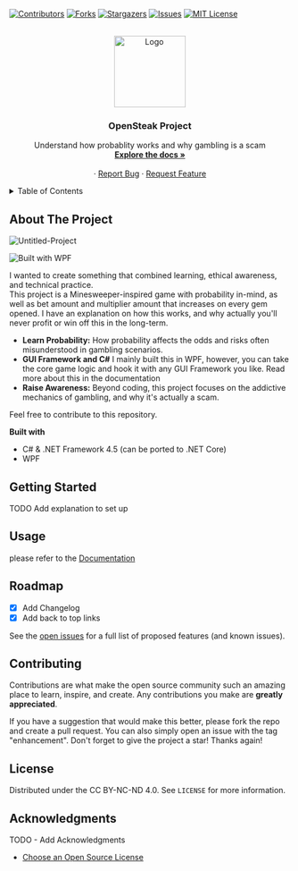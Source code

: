 [![Contributors][contributors-shield]][contributors-url]
[![Forks][forks-shield]][forks-url]
[![Stargazers][stars-shield]][stars-url]
[![Issues][issues-shield]][issues-url]
[![MIT License][license-shield]][license-url]

<br />
<div align="center">
  <a href="https://github.com/harethpy/OpenSteak-Mines">
    <img src="https://i.ibb.co/cxrG4Nz/logo.png" alt="Logo" width="128" height="128">
  </a>

  <h3 align="center">OpenSteak Project</h3>

  <p align="center">
    Understand how probablity works and why gambling is a scam
    <br />
    <a href="https://github.com/harethpy/OpenSteak-Mines/wiki"><strong>Explore the docs »</strong></a>
    <br />
    <br />
    ·
    <a href="https://github.com/harethpy/OpenSteak-Mines/issues/new?labels=bug&template=bug-report---.md">Report Bug</a>
    ·
    <a href="https://github.com/harethpy/OpenSteak-Mines/issues/new?labels=enhancement&template=feature-request---.md">Request Feature</a>
  </p>
</div>

<!-- TABLE OF CONTENTS -->
<details>
  <summary>Table of Contents</summary>
  <ol>
    <li><a href="#about-the-project">About The Project</a></li>
    <li><a href="#getting-started">Getting Started</a></li>
    <li><a href="#usage">Usage</a></li>
    <li><a href="#roadmap">Roadmap</a></li>
    <li><a href="#contributing">Contributing</a></li>
    <li><a href="#license">License</a></li>
    <li><a href="#acknowledgments">Acknowledgments</a></li>
  </ol>
</details>

<!-- ABOUT THE PROJECT -->
## About The Project
![Untitled-Project](https://github.com/user-attachments/assets/4ff5ba89-71a5-494c-89b0-77be984ec80b)  

![Built with WPF](https://github.com/harethpy/OpenSteak-Mines-WPF)

I wanted to create something that combined learning, ethical awareness, and technical practice.   
This project is a Minesweeper-inspired game with probability in-mind, as well as bet amount and multiplier amount that increases on every gem opened.
I have an explanation on how this works, and why actually you'll never profit or win off this in the long-term.

* **Learn Probability:** How probability affects the odds and risks often misunderstood in gambling scenarios.  
* **GUI Framework and C#** I mainly built this in WPF, however, you can take the core game logic and hook it with any GUI Framework you like. Read more about this in the documentation
* **Raise Awareness:** Beyond coding, this project focuses on the addictive mechanics of gambling, and why it's actually a scam.

Feel free to contribute to this repository.

**Built with**
- C# & .NET Framework 4.5 (can be ported to .NET Core)
- WPF
## Getting Started

TODO Add explanation to set up

## Usage

please refer to the [Documentation](https://example.com)

<!-- ROADMAP -->
## Roadmap

- [x] Add Changelog
- [x] Add back to top links

See the [open issues](https://github.com/othneildrew/Best-README-Template/issues) for a full list of proposed features (and known issues).

<!-- CONTRIBUTING -->
## Contributing

Contributions are what make the open source community such an amazing place to learn, inspire, and create. Any contributions you make are **greatly appreciated**.

If you have a suggestion that would make this better, please fork the repo and create a pull request. You can also simply open an issue with the tag "enhancement".
Don't forget to give the project a star! Thanks again!

## License

Distributed under the CC BY-NC-ND 4.0. See `LICENSE` for more information.

<!-- ACKNOWLEDGMENTS -->
## Acknowledgments

TODO - Add Acknowledgments

* [Choose an Open Source License](https://choosealicense.com)

<!-- MARKDOWN LINKS & IMAGES -->
<!-- https://www.markdownguide.org/basic-syntax/#reference-style-links -->
[contributors-shield]: https://img.shields.io/github/contributors/harethpy/OpenSteak-Mines.svg?style=for-the-badge
[contributors-url]: https://github.com/harethpy/OpenSteak-Mines/graphs/contributors
[forks-shield]: https://img.shields.io/github/forks/harethpy/OpenSteak-Mines.svg?style=for-the-badge
[forks-url]: https://github.com/harethpy/OpenSteak-Mines/network/members
[stars-shield]: https://img.shields.io/github/stars/harethpy/OpenSteak-Mines.svg?style=for-the-badge
[stars-url]: https://github.com/harethpy/OpenSteak-Mines/stargazers
[issues-shield]: https://img.shields.io/github/issues/harethpy/OpenSteak-Mines.svg?style=for-the-badge
[issues-url]: https://harethpy/OpenSteak-Mines/issues
[license-shield]: https://img.shields.io/github/license/harethpy/OpenSteak-Mines.svg?style=for-the-badge
[license-url]: https://github.com/harethpy/OpenSteak-Mines/blob/main/LICENSE
[product-screenshot]: images/screenshot.png
[Next.js]: https://img.shields.io/badge/next.js-000000?style=for-the-badge&logo=nextdotjs&logoColor=white
[Next-url]: https://nextjs.org/
[React.js]: https://img.shields.io/badge/React-20232A?style=for-the-badge&logo=react&logoColor=61DAFB
[React-url]: https://reactjs.org/
[Vue.js]: https://img.shields.io/badge/Vue.js-35495E?style=for-the-badge&logo=vuedotjs&logoColor=4FC08D
[Vue-url]: https://vuejs.org/
[Angular.io]: https://img.shields.io/badge/Angular-DD0031?style=for-the-badge&logo=angular&logoColor=white
[Angular-url]: https://angular.io/
[Svelte.dev]: https://img.shields.io/badge/Svelte-4A4A55?style=for-the-badge&logo=svelte&logoColor=FF3E00
[Svelte-url]: https://svelte.dev/
[Laravel.com]: https://img.shields.io/badge/Laravel-FF2D20?style=for-the-badge&logo=laravel&logoColor=white
[Laravel-url]: https://laravel.com
[Bootstrap.com]: https://img.shields.io/badge/Bootstrap-563D7C?style=for-the-badge&logo=bootstrap&logoColor=white
[Bootstrap-url]: https://getbootstrap.com
[JQuery.com]: https://img.shields.io/badge/jQuery-0769AD?style=for-the-badge&logo=jquery&logoColor=white
[JQuery-url]: https://jquery.com 
